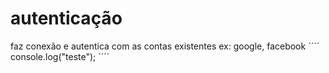 # autenticação
faz conexão e autentica com as contas existentes ex: google, facebook
´´´´
console.log("teste");
´´´´
